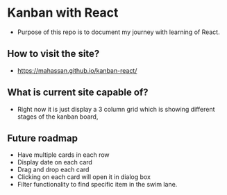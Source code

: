 # Kanban with React
- Purpose of this repo is to document my journey with learning of React.
## How to visit the site?
- https://mahassan.github.io/kanban-react/

## What is current site capable of?
- Right now it is just display a 3 column grid which is showing different stages of the kanban board,

## Future roadmap
- Have multiple cards in each row
- Display date on each card
- Drag and drop each card
- Clicking on each card will open it in dialog box
- Filter functionality to find specific item in the swim lane.
